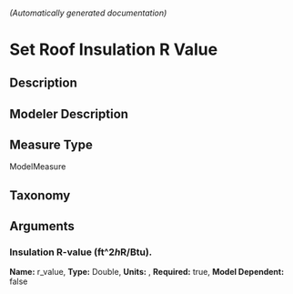 

###### (Automatically generated documentation)

# Set Roof Insulation R Value

## Description


## Modeler Description


## Measure Type
ModelMeasure

## Taxonomy


## Arguments


### Insulation R-value (ft^2*h*R/Btu).

**Name:** r_value,
**Type:** Double,
**Units:** ,
**Required:** true,
**Model Dependent:** false




